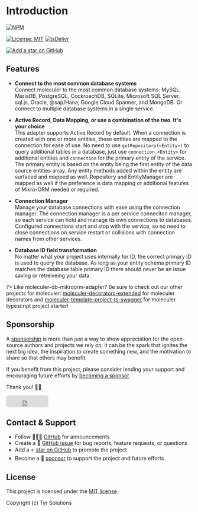 # Introduction

[![NPM](https://img.shields.io/npm/v/@tyrsolutions/moleculer-db-mikroorm-adapter.svg?style=flat-square)](https://www.npmjs.com/package/@tyrsolutions/moleculer-db-mikroorm-adapter)
<!-- [![GitHub Workflow Status (main)](https://img.shields.io/github/workflow/status/yrsolution/moleculer-db-mikroorm-adapter/Build/main?label=checks&style=flat-square)](https://github.com/tyrsolution/moleculer-db-mikroorm-adapter/actions?query=branch%3Amain+) -->
<!-- [![Codacy grade](https://img.shields.io/codacy/grade/39220ba530f24dfc9443b47f2efea5c9?style=flat-square)](https://app.codacy.com/gh/jhildenbiddle/docsify-themeable/dashboard) -->
[![License: MIT](https://img.shields.io/badge/License-MIT-yellow.svg?style=flat-square)](https://github.com/Tyrsolution/moleculer-db-mikroorm-adapter/blob/master/LICENSE)
[![jsDelivr](https://data.jsdelivr.com/v1/package/npm/@tyrsolutions/moleculer-db-mikroorm-adapter/badge)](https://www.jsdelivr.com/package/npm/@tyrsolutions/moleculer-db-mikroorm-adapter)
<!-- [![Sponsor this project](https://img.shields.io/static/v1?style=flat-square&label=Sponsor&message=%E2%9D%A4&logo=GitHub&color=%23fe8e86)](https://github.com/sponsors/jhildenbiddle) -->
[![Add a star on GitHub](https://img.shields.io/github/stars/Tyrsolution/moleculer-db-mikroorm-adapter?style=social)](https://github.com/Tyrsolution/moleculer-db-mikroorm-adapter)
<!-- [![Tweet](https://img.shields.io/twitter/url/http/shields.io.svg?style=social)](https://twitter.com/intent/tweet?url=https%3A%2F%2Fgithub.com%2Fjhildenbiddle%2Fdocsify-themeable&hashtags=css,docsify,developers,frontend) -->

## Features

- **Connect to the most common database systems**<br>
  Connect moleculer to the most common database systems: MySQL, MariaDB, PostgreSQL, CockroachDB, SQLite, Microsoft SQL Server, sql.js, Oracle, @sap/Hana, Google Cloud Spanner, and MongoDB. Or connect to multiple database systems in a single service.

- **Active Record, Data Mapping, or use a combination of the two. It's your choice**<br>
  This adapter supports Active Record by default. When a connection is created with one or more entities, these entities are mapped to the connection for ease of use. No need to use ```getRepository(<Entity>)``` to query additional tables in a database, just use ```connection.<Entity>``` for additional entities and ```connection``` for the primary entity of the service. The primary entity is based on the entity being the first entity of the data source entities array. Any entity methods added within the entity are surfaced and mapped as well.
  Repository and EntityManager are mapped as well if the preference is data mapping or additional features of Mikro-ORM needed or required.

- **Connection Manager**<br>
  Manage your database connections with ease using the connection manager. The connection manager is a per service conneciton manager, so each service can hold and manage its own connections to databases. Configured connections start and stop with the service, so no need to close connections on service restart or collisions with connection names from other services.

- **Database ID field transformation**<br>
  No matter what your project uses internally for ID, the correct primary ID is used to query the database. As long as your entity schema primary ID matches the database table primary ID there should never be an issue saving or retreiveing your data.

<!-- - **Legacy browser support (IE11+)**<br>
  Thoroughly tested and fully compatible with legacy browsers, including support for CSS custom properties (courtesy of a handy [ponyfill](https://github.com/jhildenbiddle/css-vars-ponyfill) developed specifically for docsify-themeable). -->

?> Like moleculer-db-mikroorm-adapter? Be sure to check out our other projects for moleculer: [moleculer-decorators-extended](https://github.com/ourparentcenter/moleculer-decorators-extended) for moleculer decorators and [moleculer-template-project-ts-swagger](https://github.com/ourparentcenter/moleculer-template-project-ts-swagger) for moleculer typescript project starter!

## Sponsorship

A [sponsorship](https://github.com/sponsors/Karnith) is more than just a way to show appreciation for the open-source authors and projects we rely on; it can be the spark that ignites the next big idea, the inspiration to create something new, and the motivation to share so that others may benefit.

If you benefit from this project, please consider lending your support and encouraging future efforts by [becoming a sponsor](https://github.com/sponsors/Karnith).

Thank you! 🙏🏻

<iframe src="https://github.com/sponsors/Karnith/button" title="Sponsor Karnith" height="32" width="114" style="border: 0; border-radius: 6px;"></iframe>

## Contact & Support

- Follow 👨🏻‍💻 [GitHub](https://github.com/Karnith) for announcements
- Create a 💬 [GitHub issue](https://github.com/Tyrsolution/moleculer-db-mikroorm-adapter/issues) for bug reports, feature requests, or questions
- Add a ⭐️ [star on GitHub](https://github.com/Tyrsolution/moleculer-db-mikroorm-adapter) to promote the project
- Become a 💖 [sponsor](https://github.com/sponsors/Karnith) to support the project and future efforts

## License

This project is licensed under the [MIT license](https://github.com/Tyrsolution/moleculer-db-mikroorm-adapter/blob/master/LICENSE).

Copyright (c) Tyr Solutions
